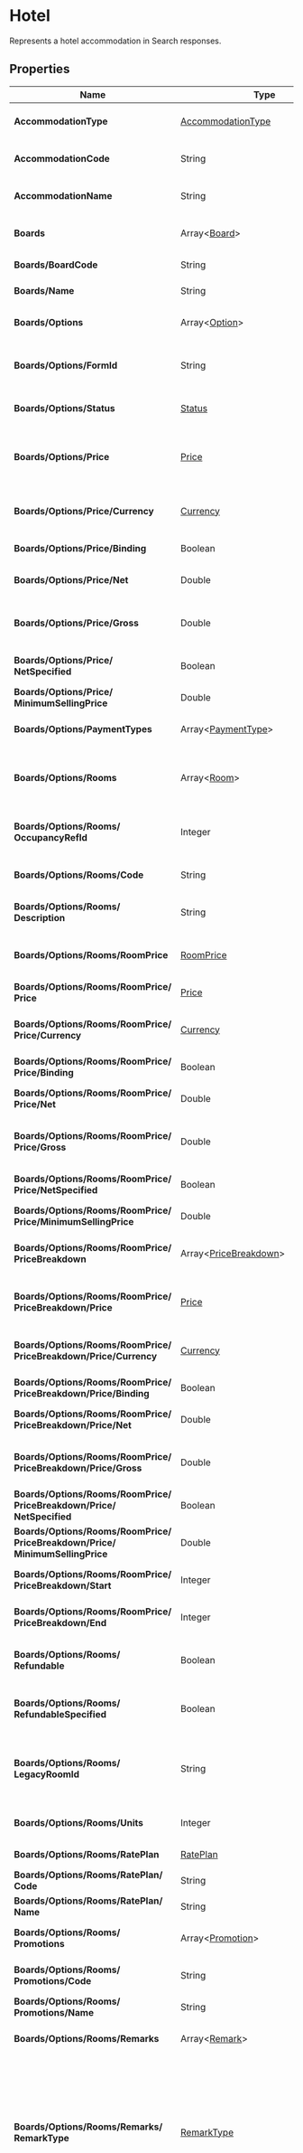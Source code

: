 # Hotel

Represents a hotel accommodation in Search responses.

## Properties

| Name | Type | Description |
|------|------|-------------|
| **AccommodationType** | [AccommodationType](/docs/apis/for-sellers/connectors-pull-developers-api/api-reference/accommodationtype) | Gets or initializes the type of accommodation. |
| **AccommodationCode** | String | Gets the unique code identifying the accommodation. |
| **AccommodationName** | String | Gets or initializes the name of the accommodation. |
| **Boards** | Array&lt;[Board](/docs/apis/for-sellers/connectors-pull-developers-api/api-reference/board)&gt; | Gets the list of boards available for the hotel. |
| **Boards/BoardCode** | String | The unique code identifying the board. |
| **Boards/Name** | String | The name of the board. |
| **Boards/Options** | Array&lt;[Option](/docs/apis/for-sellers/connectors-pull-developers-api/api-reference/option)&gt; | The collection of options associated with this board. |
| **Boards/Options/FormId** | String | Internal field for FormTest. Not serialized. DO NOT USE! |
| **Boards/Options/Status** | [Status](/docs/apis/for-sellers/connectors-pull-developers-api/api-reference/status) | Indicates the availability status of the option. |
| **Boards/Options/Price** | [Price](/docs/apis/for-sellers/connectors-pull-developers-api/api-reference/price) | The price details associated with the option, including net, gross and minimum selling price. |
| **Boards/Options/Price/Currency** | [Currency](/docs/apis/for-sellers/connectors-pull-developers-api/api-reference/currency) | The currency of the price, represented in ISO 4217 format (e.g., USD, EUR). |
| **Boards/Options/Price/Binding** | Boolean | Indicates whether the price is binding. |
| **Boards/Options/Price/Net** | Double | The net price paid by the Buyer to the Seller. |
| **Boards/Options/Price/Gross** | Double | The gross price, which includes the net price and the Buyer's commission. |
| **Boards/Options/Price/**<br />**NetSpecified** | Boolean | Indicates whether the net price is explicitly specified. |
| **Boards/Options/Price/**<br />**MinimumSellingPrice** | Double | The minimum selling price. |
| **Boards/Options/PaymentTypes** | Array&lt;[PaymentType](/docs/apis/for-sellers/connectors-pull-developers-api/api-reference/paymenttype)&gt; | Specifies the accepted payment types for the option. |
| **Boards/Options/Rooms** | Array&lt;[Room](/docs/apis/for-sellers/connectors-pull-developers-api/api-reference/room)&gt; | The list of rooms included with the option, including type, description, and price. |
| **Boards/Options/Rooms/**<br />**OccupancyRefId** | Integer | Numeric ID linking this room to its occupancy data in the Occupancy. |
| **Boards/Options/Rooms/Code** | String | Unique code assigned to this room. |
| **Boards/Options/Rooms/**<br />**Description** | String | Description of the room's features or characteristics. |
| **Boards/Options/Rooms/RoomPrice** | [RoomPrice](/docs/apis/for-sellers/connectors-pull-developers-api/api-reference/roomprice) | Pricing information for the room, including total price and currency details. |
| **Boards/Options/Rooms/RoomPrice/**<br />**Price** | [Price](/docs/apis/for-sellers/connectors-pull-developers-api/api-reference/price) | The total price of the room. |
| **Boards/Options/Rooms/RoomPrice/**<br />**Price/Currency** | [Currency](/docs/apis/for-sellers/connectors-pull-developers-api/api-reference/currency) | The currency of the price, represented in ISO 4217 format (e.g., USD, EUR). |
| **Boards/Options/Rooms/RoomPrice/**<br />**Price/Binding** | Boolean | Indicates whether the price is binding. |
| **Boards/Options/Rooms/RoomPrice/**<br />**Price/Net** | Double | The net price paid by the Buyer to the Seller. |
| **Boards/Options/Rooms/RoomPrice/**<br />**Price/Gross** | Double | The gross price, which includes the net price and the Buyer's commission. |
| **Boards/Options/Rooms/RoomPrice/**<br />**Price/NetSpecified** | Boolean | Indicates whether the net price is explicitly specified. |
| **Boards/Options/Rooms/RoomPrice/**<br />**Price/MinimumSellingPrice** | Double | The minimum selling price. |
| **Boards/Options/Rooms/RoomPrice/**<br />**PriceBreakdown** | Array&lt;[PriceBreakdown](/docs/apis/for-sellers/connectors-pull-developers-api/api-reference/pricebreakdown)&gt; | Breakdown of the room price over specific periods, such as daily rates. |
| **Boards/Options/Rooms/RoomPrice/**<br />**PriceBreakdown/Price** | [Price](/docs/apis/for-sellers/connectors-pull-developers-api/api-reference/price) | The price for each day of the room during the specified period. |
| **Boards/Options/Rooms/RoomPrice/**<br />**PriceBreakdown/Price/Currency** | [Currency](/docs/apis/for-sellers/connectors-pull-developers-api/api-reference/currency) | The currency of the price, represented in ISO 4217 format (e.g., USD, EUR). |
| **Boards/Options/Rooms/RoomPrice/**<br />**PriceBreakdown/Price/Binding** | Boolean | Indicates whether the price is binding. |
| **Boards/Options/Rooms/RoomPrice/**<br />**PriceBreakdown/Price/Net** | Double | The net price paid by the Buyer to the Seller. |
| **Boards/Options/Rooms/RoomPrice/**<br />**PriceBreakdown/Price/Gross** | Double | The gross price, which includes the net price and the Buyer's commission. |
| **Boards/Options/Rooms/RoomPrice/**<br />**PriceBreakdown/Price/**<br />**NetSpecified** | Boolean | Indicates whether the net price is explicitly specified. |
| **Boards/Options/Rooms/RoomPrice/**<br />**PriceBreakdown/Price/**<br />**MinimumSellingPrice** | Double | The minimum selling price. |
| **Boards/Options/Rooms/RoomPrice/**<br />**PriceBreakdown/Start** | Integer | The starting day of the pricing period (inclusive). |
| **Boards/Options/Rooms/RoomPrice/**<br />**PriceBreakdown/End** | Integer | The ending day of the pricing period (inclusive). |
| **Boards/Options/Rooms/**<br />**Refundable** | Boolean | Indicates if the room is refundable based on the cancellation policy. |
| **Boards/Options/Rooms/**<br />**RefundableSpecified** | Boolean | Indicates whether the refundable status has been explicitly specified. |
| **Boards/Options/Rooms/**<br />**LegacyRoomId** | String | Legacy identifier for internal tracking. Automatically generated using OccupancyRefId and Code. |
| **Boards/Options/Rooms/Units** | Integer | Number of units available for this room type. |
| **Boards/Options/Rooms/RatePlan** | [RatePlan](/docs/apis/for-sellers/connectors-pull-developers-api/api-reference/rateplan) | Rate plan associated with this room. |
| **Boards/Options/Rooms/RatePlan/**<br />**Code** | String | The unique code for the rate plan. |
| **Boards/Options/Rooms/RatePlan/**<br />**Name** | String | The name of the rate plan. |
| **Boards/Options/Rooms/**<br />**Promotions** | Array&lt;[Promotion](/docs/apis/for-sellers/connectors-pull-developers-api/api-reference/promotion)&gt; | Promotions or discounts applicable to this room. |
| **Boards/Options/Rooms/**<br />**Promotions/Code** | String | The unique code identifying the promotion. |
| **Boards/Options/Rooms/**<br />**Promotions/Name** | String | The name of the promotion. |
| **Boards/Options/Rooms/Remarks** | Array&lt;[Remark](/docs/apis/for-sellers/connectors-pull-developers-api/api-reference/remark)&gt; | Additional remarks or notes about this room. |
| **Boards/Options/Rooms/Remarks/**<br />**RemarkType** | [RemarkType](/docs/apis/for-sellers/connectors-pull-developers-api/api-reference/remarktype) | The type of the remark, categorized by RemarkType, specifies its nature or purpose. It may refer to the hotel as a whole, a specific room being booked, services provided by the accommodation, or general remarks not tied to any particular entity. |
| **Boards/Options/Rooms/Remarks/**<br />**Text** | String | The text content of the remark, providing details or additional notes.This can include supplier-specific instructions, conditions, or general information. |
| **Boards/Options/Rooms/**<br />**Surcharges** | Array&lt;[Surcharge](/docs/apis/for-sellers/connectors-pull-developers-api/api-reference/surcharge)&gt; | Additional surcharges applied to this room. |
| **Boards/Options/Rooms/**<br />**Surcharges/ChargeType** | [ChargeType](/docs/apis/for-sellers/connectors-pull-developers-api/api-reference/chargetype) | Specifies whether the surcharge is included in the room rate or must be paid separately at the property. See ChargeType for possible values. |
| **Boards/Options/Rooms/**<br />**Surcharges/Mandatory** | Boolean | Indicates whether this surcharge is mandatory. Mandatory surcharges, such as government taxes, must always be paid, while optional surcharges may depend on the guest's preferences. |
| **Boards/Options/Rooms/**<br />**Surcharges/Description** | String | Provides a description of the surcharge, giving context about the type of cost it represents.Examples: "Tourist Tax", "Resort Fee", or "Additional Bed Fee". |
| **Boards/Options/Rooms/**<br />**Surcharges/Price** | [Price](/docs/apis/for-sellers/connectors-pull-developers-api/api-reference/price) | Represents the price of this surcharge, including the amount and currency. See Price for details about the price structure. |
| **Boards/Options/Rooms/**<br />**Surcharges/Price/Currency** | [Currency](/docs/apis/for-sellers/connectors-pull-developers-api/api-reference/currency) | The currency of the price, represented in ISO 4217 format (e.g., USD, EUR). |
| **Boards/Options/Rooms/**<br />**Surcharges/Price/Binding** | Boolean | Indicates whether the price is binding. |
| **Boards/Options/Rooms/**<br />**Surcharges/Price/Net** | Double | The net price paid by the Buyer to the Seller. |
| **Boards/Options/Rooms/**<br />**Surcharges/Price/Gross** | Double | The gross price, which includes the net price and the Buyer's commission. |
| **Boards/Options/Rooms/**<br />**Surcharges/Price/NetSpecified** | Boolean | Indicates whether the net price is explicitly specified. |
| **Boards/Options/Rooms/**<br />**Surcharges/Price/**<br />**MinimumSellingPrice** | Double | The minimum selling price. |
| **Boards/Options/Rooms/**<br />**Surcharges/Code** | String | An optional code that uniquely identifies this surcharge for internal or external reference. This can be useful for tracking specific fees or integrating with supplier systems. |
| **Boards/Options/Rooms/**<br />**CancelPolicy** | [CancelPolicy](/docs/apis/for-sellers/connectors-pull-developers-api/api-reference/cancelpolicy) | Cancellation policy specific to this room. |
| **Boards/Options/Rooms/**<br />**CancelPolicy/Refundable** | Boolean | Indicates whether the booking is refundable. |
| **Boards/Options/Rooms/**<br />**CancelPolicy/CancelPenalties** | Array&lt;[CancelPenalty](/docs/apis/for-sellers/connectors-pull-developers-api/api-reference/cancelpenalty)&gt; | A collection of penalties that apply if the booking is canceled. |
| **Boards/Options/Rooms/**<br />**CancelPolicy/CancelPenalties/**<br />**HoursBefore** | Integer | Indicates the number of hours before the check-in date when the penalty becomes applicable. |
| **Boards/Options/Rooms/**<br />**CancelPolicy/CancelPenalties/**<br />**PenaltyType** | [PenaltyType](/docs/apis/for-sellers/connectors-pull-developers-api/api-reference/penaltytype) | Specifies the type of penalty enforced upon cancellation. |
| **Boards/Options/Rooms/**<br />**CancelPolicy/CancelPenalties/**<br />**Currency** | [Currency](/docs/apis/for-sellers/connectors-pull-developers-api/api-reference/currency) | Specifies the currency in which the penalty value is expressed. |
| **Boards/Options/Rooms/**<br />**CancelPolicy/CancelPenalties/**<br />**Value** | Double | Indicates the value of the penalty. |
| **Boards/Options/Rooms/**<br />**CancelPolicy/CancelPenalties/**<br />**Deadline** | String | Specifies the absolute deadline for the penalty in UTC format. |
| **Boards/Options/Rooms/**<br />**CancelPolicy/**<br />**CancelPolicyDescription** | String | Provides additional details or a textual summary of the cancellation policy. |
| **Boards/Options/Rooms/Beds** | Array&lt;[Bed](/docs/apis/for-sellers/connectors-pull-developers-api/api-reference/bed)&gt; | List of beds available in the room, including types and configurations. |
| **Boards/Options/Rooms/Beds/Type** | String | The type of the bed. |
| **Boards/Options/Rooms/Beds/**<br />**Description** | String | A description of the bed. |
| **Boards/Options/Rooms/Beds/**<br />**Count** | Integer | The number of beds of this type in the room. |
| **Boards/Options/Rooms/Beds/**<br />**Shared** | Boolean | Indicates whether the bed is shared. |
| **Boards/Options/Rooms/Amenities** | Array&lt;[Amenity](/docs/apis/for-sellers/connectors-pull-developers-api/api-reference/amenity)&gt; | Amenities included with this room, such as Wi-Fi or parking. |
| **Boards/Options/Rooms/Amenities/**<br />**Code** | String | A unique code that identifies the amenity. |
| **Boards/Options/Rooms/Amenities/**<br />**Type** | [AmenityType](/docs/apis/for-sellers/connectors-pull-developers-api/api-reference/amenitytype) | The type of the amenity, defined by AmenityType. |
| **Boards/Options/Rooms/Amenities/**<br />**Value** | String | The value associated with the amenity. |
| **Boards/Options/Rooms/Amenities/**<br />**Texts** | String | Additional textual information or description for the amenity. |
| **Boards/Options/Rooms/**<br />**UnitsSpecified** | Boolean | Indicates whether the number of units has been explicitly specified. |
| **Boards/Options/Rooms/Features** | Array&lt;[Feature](/docs/apis/for-sellers/connectors-pull-developers-api/api-reference/feature)&gt; | Features or custom attributes of the room, used for specific integrations. |
| **Boards/Options/Rooms/Features/**<br />**Code** | String | The unique code identifying the feature of the room. |
| **Boards/Options/Parameters** | Array&lt;[Parameter](/docs/apis/for-sellers/connectors-pull-developers-api/api-reference/parameter)&gt; | Parameters for transferring data between operations, such as from `Search` to `Quote` or `Quote` to `Book`. |
| **Boards/Options/Parameters/Key** | Integer | Identifies the parameter with a numeric key. |
| **Boards/Options/Parameters/**<br />**Value** | String | Defines the value associated with the parameter. |
| **Boards/Options/Parameters/**<br />**ParameterType** | [ParameterType](/docs/apis/for-sellers/connectors-pull-developers-api/api-reference/parametertype) | Specifies the type of the parameter (ParameterType), whether it is internal or supplier-related. |
| **Boards/Options/Parameters/**<br />**Immutable** | Boolean | Indicates whether the parameter remains constant throughout operations (e.g., from Search to Quote and Book). In second searches or quotes, an immutable parameter is used to identify and match the same option. |
| **Boards/Options/Parameters/**<br />**RoomId** | Integer | Associates the parameter with a specific room, identified by its ID. |
| **Boards/Options/CancelPolicy** | [OptionCancelPolicy](/docs/apis/for-sellers/connectors-pull-developers-api/api-reference/optioncancelpolicy) | The cancellation policy associated with the option, detailing penalties and conditions. |
| **Boards/Options/CancelPolicy/**<br />**Refundable** | Boolean | Indicates whether the booking is refundable. |
| **Boards/Options/CancelPolicy/**<br />**CancelPenalties** | Array&lt;[CancelPenalty](/docs/apis/for-sellers/connectors-pull-developers-api/api-reference/cancelpenalty)&gt; | A collection of penalties that apply if the booking is canceled. |
| **Boards/Options/CancelPolicy/**<br />**CancelPenalties/HoursBefore** | Integer | Indicates the number of hours before the check-in date when the penalty becomes applicable. |
| **Boards/Options/CancelPolicy/**<br />**CancelPenalties/PenaltyType** | [PenaltyType](/docs/apis/for-sellers/connectors-pull-developers-api/api-reference/penaltytype) | Specifies the type of penalty enforced upon cancellation. |
| **Boards/Options/CancelPolicy/**<br />**CancelPenalties/Currency** | [Currency](/docs/apis/for-sellers/connectors-pull-developers-api/api-reference/currency) | Specifies the currency in which the penalty value is expressed. |
| **Boards/Options/CancelPolicy/**<br />**CancelPenalties/Value** | Double | Indicates the value of the penalty. |
| **Boards/Options/CancelPolicy/**<br />**CancelPenalties/Deadline** | String | Specifies the absolute deadline for the penalty in UTC format. |
| **Boards/Options/CancelPolicy/**<br />**CancelPolicyDescription** | String | Provides additional details or a textual summary of the cancellation policy. |
| **Boards/Options/CancelPolicy/**<br />**RoomCancelPolicyDescriptions** | Array&lt;[RoomCancelPolicyDescriptions](/docs/apis/for-sellers/connectors-pull-developers-api/api-reference/roomcancelpolicydescriptions)&gt; | Gets or sets the list of room-specific cancellation policy descriptions. |
| **Boards/Options/CancelPolicy/**<br />**RoomCancelPolicyDescriptions/**<br />**OccupancyRefId** | Integer | Identifies the specific occupancy within the booking for which this cancellation policy applies. |
| **Boards/Options/CancelPolicy/**<br />**RoomCancelPolicyDescriptions/**<br />**Description** | String | Textual information detailing the cancellation policy applicable to the room associated with the OccupancyRefId. |
| **Boards/Options/Promotions** | Array&lt;[Promotion](/docs/apis/for-sellers/connectors-pull-developers-api/api-reference/promotion)&gt; | The promotions applied to the option, such as discounts or special offers. |
| **Boards/Options/Promotions/Code** | String | The unique code identifying the promotion. |
| **Boards/Options/Promotions/Name** | String | The name of the promotion. |
| **Boards/Options/RateRules** | Array&lt;[RateRule2](/docs/apis/for-sellers/connectors-pull-developers-api/api-reference/raterule2)&gt; | The rate rules for the option, specifying sales restrictions such as "Senior Discount" or "Resident Rate." |
| **Boards/Options/RateRules/**<br />**RateRuleType** | [RateRule](/docs/apis/for-sellers/connectors-pull-developers-api/api-reference/raterule) | Selling restrictions applied to the room. These define specific conditions or eligibility requirements that must be met to sell the room. Possible restrictions include: |
| **Boards/Options/RateRules/Code** | String | Represents a unique identifier for the rate rule, typically defined by the supplier.This code is used to reference and distinguish the rule from others. |
| **Boards/Options/RateRules/Name** | String | Provides a human-readable name or label for the rate rule.This name is typically used in user interfaces or reports to describe the rule. |
| **Boards/Options/RateRules/**<br />**Restrictions** | Array&lt;[Restriction](/docs/apis/for-sellers/connectors-pull-developers-api/api-reference/restriction)&gt; | Defines a collection of additional restrictions that further specify the conditions of the rate rule.Restrictions can include age limits, regional requirements, or special eligibility conditions. |
| **Boards/Options/RateRules/**<br />**Restrictions/Code** | String | A unique identifier for the restriction. |
| **Boards/Options/RateRules/**<br />**Restrictions/Name** | String | A descriptive name for the restriction. |
| **Boards/Options/RateRules/**<br />**Restrictions/RestrictionType** | [RestrictionType](/docs/apis/for-sellers/connectors-pull-developers-api/api-reference/restrictiontype) | The type of the restriction, categorizing its purpose or application. |
| **Boards/Options/Remarks** | Array&lt;[Remark](/docs/apis/for-sellers/connectors-pull-developers-api/api-reference/remark)&gt; | Additional remarks associated with the option, such as special conditions or information. |
| **Boards/Options/Remarks/**<br />**RemarkType** | [RemarkType](/docs/apis/for-sellers/connectors-pull-developers-api/api-reference/remarktype) | The type of the remark, categorized by RemarkType, specifies its nature or purpose. It may refer to the hotel as a whole, a specific room being booked, services provided by the accommodation, or general remarks not tied to any particular entity. |
| **Boards/Options/Remarks/Text** | String | The text content of the remark, providing details or additional notes.This can include supplier-specific instructions, conditions, or general information. |
| **Boards/Options/Surcharges** | Array&lt;[Surcharge](/docs/apis/for-sellers/connectors-pull-developers-api/api-reference/surcharge)&gt; | Surcharges applied to the option, such as mandatory fees or taxes. |
| **Boards/Options/Surcharges/**<br />**ChargeType** | [ChargeType](/docs/apis/for-sellers/connectors-pull-developers-api/api-reference/chargetype) | Specifies whether the surcharge is included in the room rate or must be paid separately at the property. See ChargeType for possible values. |
| **Boards/Options/Surcharges/**<br />**Mandatory** | Boolean | Indicates whether this surcharge is mandatory. Mandatory surcharges, such as government taxes, must always be paid, while optional surcharges may depend on the guest's preferences. |
| **Boards/Options/Surcharges/**<br />**Description** | String | Provides a description of the surcharge, giving context about the type of cost it represents.Examples: "Tourist Tax", "Resort Fee", or "Additional Bed Fee". |
| **Boards/Options/Surcharges/**<br />**Price** | [Price](/docs/apis/for-sellers/connectors-pull-developers-api/api-reference/price) | Represents the price of this surcharge, including the amount and currency. See Price for details about the price structure. |
| **Boards/Options/Surcharges/**<br />**Price/Currency** | [Currency](/docs/apis/for-sellers/connectors-pull-developers-api/api-reference/currency) | The currency of the price, represented in ISO 4217 format (e.g., USD, EUR). |
| **Boards/Options/Surcharges/**<br />**Price/Binding** | Boolean | Indicates whether the price is binding. |
| **Boards/Options/Surcharges/**<br />**Price/Net** | Double | The net price paid by the Buyer to the Seller. |
| **Boards/Options/Surcharges/**<br />**Price/Gross** | Double | The gross price, which includes the net price and the Buyer's commission. |
| **Boards/Options/Surcharges/**<br />**Price/NetSpecified** | Boolean | Indicates whether the net price is explicitly specified. |
| **Boards/Options/Surcharges/**<br />**Price/MinimumSellingPrice** | Double | The minimum selling price. |
| **Boards/Options/Surcharges/Code** | String | An optional code that uniquely identifies this surcharge for internal or external reference. This can be useful for tracking specific fees or integrating with supplier systems. |
| **Boards/Options/Amenities** | Array&lt;[Amenity](/docs/apis/for-sellers/connectors-pull-developers-api/api-reference/amenity)&gt; | Amenities included with the option, such as "Free Wi-Fi" or "Parking." |
| **Boards/Options/Amenities/Code** | String | A unique code that identifies the amenity. |
| **Boards/Options/Amenities/Type** | [AmenityType](/docs/apis/for-sellers/connectors-pull-developers-api/api-reference/amenitytype) | The type of the amenity, defined by AmenityType. |
| **Boards/Options/Amenities/Value** | String | The value associated with the amenity. |
| **Boards/Options/Amenities/Texts** | String | Additional textual information or description for the amenity. |
| **Boards/Options/Supplements** | Array&lt;[Supplement](/docs/apis/for-sellers/connectors-pull-developers-api/api-reference/supplement)&gt; | Supplements available with the option, such as activity passes. |
| **Boards/Options/Supplements/**<br />**Code** | String | The unique code identifying the supplement. |
| **Boards/Options/Supplements/**<br />**Name** | String | The descriptive name of the supplement. |
| **Boards/Options/Supplements/**<br />**Description** | String | An optional textual description providing additional details about the supplement. |
| **Boards/Options/Supplements/**<br />**Mandatory** | Boolean | Indicates whether the supplement is mandatory for the booking. |
| **Boards/Options/Supplements/**<br />**Price** | [Price](/docs/apis/for-sellers/connectors-pull-developers-api/api-reference/price) | The Price associated with the supplement, including details such as currency and net price. |
| **Boards/Options/Supplements/**<br />**Price/Currency** | [Currency](/docs/apis/for-sellers/connectors-pull-developers-api/api-reference/currency) | The currency of the price, represented in ISO 4217 format (e.g., USD, EUR). |
| **Boards/Options/Supplements/**<br />**Price/Binding** | Boolean | Indicates whether the price is binding. |
| **Boards/Options/Supplements/**<br />**Price/Net** | Double | The net price paid by the Buyer to the Seller. |
| **Boards/Options/Supplements/**<br />**Price/Gross** | Double | The gross price, which includes the net price and the Buyer's commission. |
| **Boards/Options/Supplements/**<br />**Price/NetSpecified** | Boolean | Indicates whether the net price is explicitly specified. |
| **Boards/Options/Supplements/**<br />**Price/MinimumSellingPrice** | Double | The minimum selling price. |
| **Boards/Options/Supplements/**<br />**SupplementType** | [SupplementType](/docs/apis/for-sellers/connectors-pull-developers-api/api-reference/supplementtype) | The specific SupplementType of the supplement (e.g., board, additional service). |
| **Boards/Options/Supplements/**<br />**ChargeType** | [ChargeType](/docs/apis/for-sellers/connectors-pull-developers-api/api-reference/chargetype) | Defines how the supplement is charged using ChargeType (e.g., per person, per stay). |
| **Boards/Options/Supplements/**<br />**DurationType** | [DurationType](/docs/apis/for-sellers/connectors-pull-developers-api/api-reference/durationtype) | Specifies whether the supplement applies to a specific duration (Open or Range). |
| **Boards/Options/Supplements/**<br />**Quantity** | Integer | The quantity of the supplement included in the booking. |
| **Boards/Options/Supplements/**<br />**StartDate** | String | The start date for the supplement (if applicable). |
| **Boards/Options/Supplements/**<br />**StartDateAsDateTime** | String | The start date as a DateTime object for easier manipulation. |
| **Boards/Options/Supplements/**<br />**EndDate** | String | The end date for the supplement (if applicable). |
| **Boards/Options/Supplements/**<br />**EndDateAsDateTime** | String | The end date as a DateTime object for easier manipulation. |
| **Boards/Options/Supplements/**<br />**Resort** | [Resort](/docs/apis/for-sellers/connectors-pull-developers-api/api-reference/resort) | The associated Resort where the supplement applies. |
| **Boards/Options/Supplements/**<br />**Resort/Code** | String | Unique code that identifies the resort in the system. |
| **Boards/Options/Supplements/**<br />**Resort/Name** | String | Name of the resort. |
| **Boards/Options/Supplements/**<br />**Resort/Description** | String | Optional description providing additional details about the resort. |
| **Boards/Options/Supplements/**<br />**Unit** | [UnitTimeType](/docs/apis/for-sellers/connectors-pull-developers-api/api-reference/unittimetype) | Specifies the unit of time for the supplement (e.g., per day, per stay) using UnitTimeType. |
| **Boards/Options/AddOns** | Object | Internal field for passing additional information across layers. |
| **Location** | [Location](/docs/apis/for-sellers/connectors-pull-developers-api/api-reference/location) | Gets the geographical location of the hotel. |
| **Location/Code** | String | The unique code identifying the location. |
| **Location/Country** | String | The ISO 3166-1 alpha-2 country code where the location is situated. |
| **Location/Longitude** | Double | The longitude coordinate of the location, expressed in decimal degrees. |
| **Location/Latitude** | Double | The latitude coordinate of the location, expressed in decimal degrees. |
